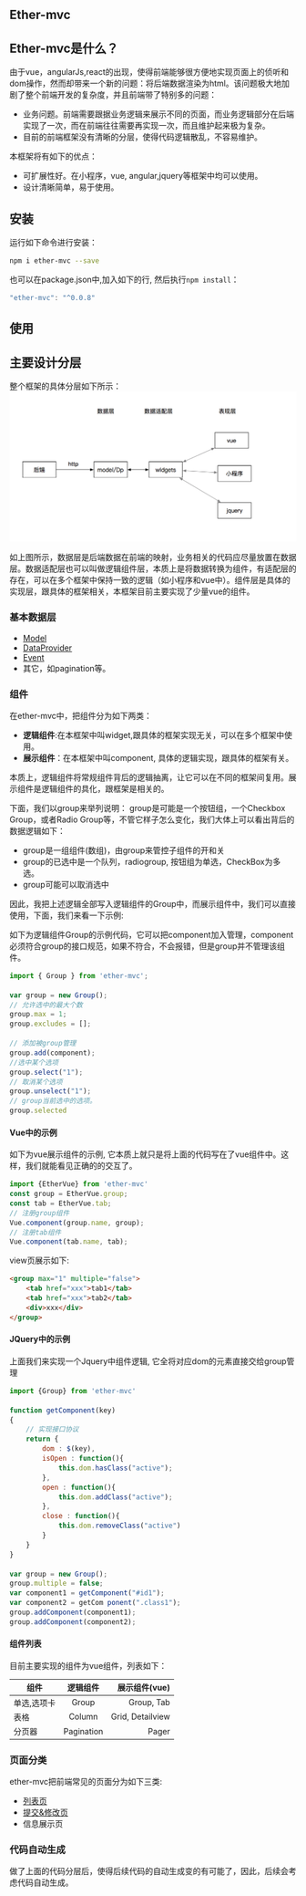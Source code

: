 Ether-mvc
-----


## Ether-mvc是什么？
由于vue，angularJs,react的出现，使得前端能够很方便地实现页面上的侦听和dom操作，然而却带来一个新的问题：将后端数据渲染为html。该问题极大地加剧了整个前端开发的复杂度，并且前端带了特别多的问题：

* 业务问题。前端需要跟据业务逻辑来展示不同的页面，而业务逻辑部分在后端实现了一次，而在前端往往需要再实现一次，而且维护起来极为复杂。
* 目前的前端框架没有清晰的分层，使得代码逻辑散乱，不容易维护。  

本框架将有如下的优点：

* 可扩展性好。在小程序，vue, angular,jquery等框架中均可以使用。
* 设计清晰简单，易于使用。

## 安装
运行如下命令进行安装：

```bash
npm i ether-mvc --save
```
也可以在package.json中,加入如下的行, 然后执行`npm install`：

```javascript
"ether-mvc": "^0.0.8"
```

## 使用

## 主要设计分层
整个框架的具体分层如下所示：
![框架概览](docs/img/framework.png)

如上图所示，数据层是后端数据在前端的映射，业务相关的代码应尽量放置在数据层。数据适配层也可以叫做逻辑组件层，本质上是将数据转换为组件，有适配层的存在，可以在多个框架中保持一致的逻辑（如小程序和vue中）。组件层是具体的实现层，跟具体的框架相关，本框架目前主要实现了少量vue的组件。

### 基本数据层
* [Model](docs/Model.md)
* [DataProvider](docs/DataProvider.md)
* [Event](docs/Event.md)
* 其它，如pagination等。

### 组件

在ether-mvc中，把组件分为如下两类：

* **逻辑组件**:在本框架中叫widget,跟具体的框架实现无关，可以在多个框架中使用。
* **展示组件**：在本框架中叫component, 具体的逻辑实现，跟具体的框架有关。

本质上，逻辑组件将常规组件背后的逻辑抽离，让它可以在不同的框架间复用。展示组件是逻辑组件的具化，跟框架是相关的。

下面，我们以group来举列说明：
group是可能是一个按钮组，一个Checkbox Group，或者Radio Group等，不管它样子怎么变化，我们大体上可以看出背后的数据逻辑如下：

* group是一组组件(数组)，由group来管控子组件的开和关
* group的已选中是一个队列，radiogroup, 按钮组为单选，CheckBox为多选。
* group可能可以取消选中

因此，我把上述逻辑全部写入逻辑组件的Group中，而展示组件中，我们可以直接使用，下面，我们来看一下示例:

如下为逻辑组件Group的示例代码，它可以把component加入管理，component必须符合group的接口规范，如果不符合，不会报错，但是group并不管理该组件。

```javascript
import { Group } from 'ether-mvc';

var group = new Group();
// 允许选中的最大个数
group.max = 1;
group.excludes = [];

// 添加被group管理
group.add(component);
//选中某个选项
group.select("1");
// 取消某个选项
group.unselect("1");
// group当前选中的选项。
group.selected
```

#### Vue中的示例

如下为vue展示组件的示例, 它本质上就只是将上面的代码写在了vue组件中。这样，我们就能看见正确的的交互了。

``` javascript
import {EtherVue} from 'ether-mvc'
const group = EtherVue.group;
const tab = EtherVue.tab;
// 注册group组件
Vue.component(group.name, group);
// 注册tab组件
Vue.component(tab.name, tab);
```
view页展示如下:

```html
<group max="1" multiple="false">
    <tab href="xxx">tab1</tab>
    <tab href="xxx">tab2</tab>
    <div>xxx</div>
</group>
```

#### JQuery中的示例
上面我们来实现一个Jquery中组件逻辑, 它全将对应dom的元素直接交给group管理

```javascript
import {Group} from 'ether-mvc'

function getComponent(key)
{
    // 实现接口协议
    return {
        dom : $(key),
        isOpen : function(){
            this.dom.hasClass("active");
        },
        open : function(){
            this.dom.addClass("active");
        },
        close : function(){
            this.dom.removeClass("active")
        }
    }
}

var group = new Group();
group.multiple = false;
var component1 = getComponent("#id1");
var component2 = getCom ponent(".class1");
group.addComponent(component1);
group.addComponent(component2);
```

#### 组件列表
目前主要实现的组件为vue组件，列表如下：

| 组件   |     逻辑组件     | 展示组件(vue) | 
|----------|:-------------:|------:|
| 单选,选项卡|  Group | Group, Tab|
| 表格 |    Column   |  Grid, Detailview|
| 分页器| Pagination | Pager|

### 页面分类

ether-mvc把前端常见的页面分为如下三类:

* [列表页](docs/ListPage.md)
* [提交&修改页](docs/UpdatePage.md)
* 信息展示页

### 代码自动生成
做了上面的代码分层后，使得后续代码的自动生成变的有可能了，因此，后续会考虑代码自动生成。

